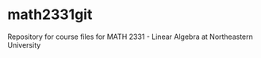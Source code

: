 # math2331git
Repository for course files for MATH 2331 - Linear Algebra at Northeastern University
